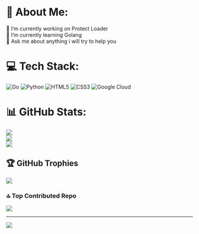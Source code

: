 # 💫 About Me:
🔭 I’m currently working on Protect Loader<br>🌱 I’m currently learning Golang<br>💬 Ask me about anything i will try to help you


# 💻 Tech Stack:
![Go](https://img.shields.io/badge/go-%2300ADD8.svg?style=for-the-badge&logo=go&logoColor=white) ![Python](https://img.shields.io/badge/python-3670A0?style=for-the-badge&logo=python&logoColor=ffdd54) ![HTML5](https://img.shields.io/badge/html5-%23E34F26.svg?style=for-the-badge&logo=html5&logoColor=white) ![CSS3](https://img.shields.io/badge/css3-%231572B6.svg?style=for-the-badge&logo=css3&logoColor=white) ![Google Cloud](https://img.shields.io/badge/GoogleCloud-%234285F4.svg?style=for-the-badge&logo=google-cloud&logoColor=white)
# 📊 GitHub Stats:
![](https://github-readme-stats.vercel.app/api?username=furax124&theme=shadow_blue&hide_border=false&include_all_commits=true&count_private=true)<br/>
![](https://github-readme-streak-stats.herokuapp.com/?user=furax124&theme=shadow_blue&hide_border=false)<br/>
![](https://github-readme-stats.vercel.app/api/top-langs/?username=furax124&theme=shadow_blue&hide_border=false&include_all_commits=true&count_private=true&layout=compact)

## 🏆 GitHub Trophies
![](https://github-profile-trophy.vercel.app/?username=furax124&theme=radical&no-frame=true&no-bg=false&margin-w=4)

### 🔝 Top Contributed Repo
![](https://github-contributor-stats.vercel.app/api?username=furax124&limit=5&theme=shadow_blue&combine_all_yearly_contributions=true)

---
[![](https://visitcount.itsvg.in/api?id=furax124&icon=0&color=0)](https://visitcount.itsvg.in)
